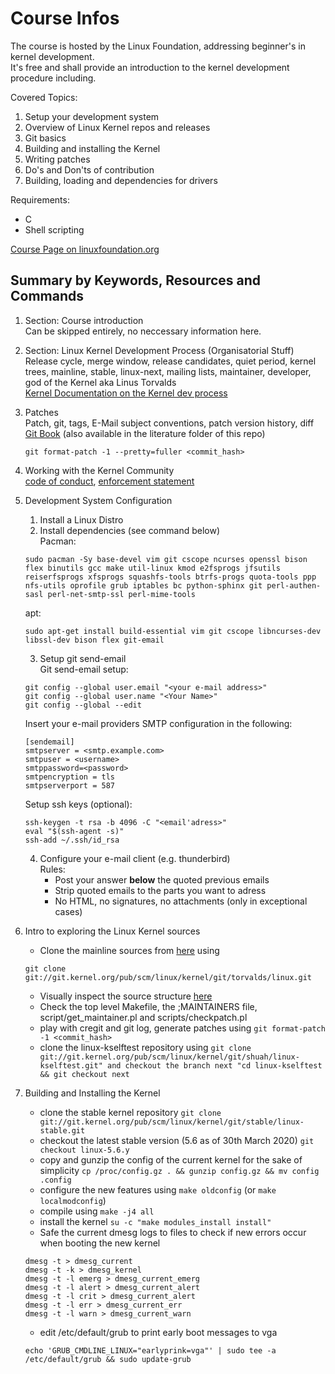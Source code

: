 # Course Infos
The course is hosted by the Linux Foundation, addressing beginner's in kernel development.  
It's free and shall provide an introduction to the kernel development procedure including.  

Covered Topics:  
1. Setup your development system  
2. Overview of Linux Kernel repos and releases  
3. Git basics  
4. Building and installing the Kernel  
5. Writing patches  
6. Do's and Don'ts of contribution  
7. Building, loading and dependencies for drivers

Requirements:  
- C  
- Shell scripting  

[Course Page on linuxfoundation.org](https://training.linuxfoundation.org/training/a-beginners-guide-to-linux-kernel-development-lfd103/)  


## Summary by Keywords, Resources and Commands  
1. Section: Course introduction  
    Can be skipped entirely, no neccessary information here.  
2. Section: Linux Kernel Development Process (Organisatorial Stuff)  
    Release cycle, merge window, release candidates, quiet period, kernel trees, mainline, stable, linux-next, mailing lists, maintainer, developer, god of the Kernel aka Linus Torvalds  
    [Kernel Documentation on the Kernel dev process](https://www.kernel.org/doc/html/latest/process/development-process.html)  
3. Patches  
    Patch, git, tags, E-Mail subject conventions, patch version history, diff  
    [Git Book](https://git-scm.com/book/en/v2) (also available in the literature folder of this repo)   
    ```
    git format-patch -1 --pretty=fuller <commit_hash>
    ```  
4. Working with the Kernel Community  
    [code of conduct](https://www.kernel.org/doc/html/latest/process/code-of-conduct.html), [enforcement statement](https://www.kernel.org/doc/html/latest/process/kernel-enforcement-statement.html)  
5. Development System Configuration  
    1. Install a Linux Distro  
    2. Install dependencies (see command below)  
    Pacman:  
    ```
    sudo pacman -Sy base-devel vim git cscope ncurses openssl bison flex binutils gcc make util-linux kmod e2fsprogs jfsutils reiserfsprogs xfsprogs squashfs-tools btrfs-progs quota-tools ppp nfs-utils oprofile grub iptables bc python-sphinx git perl-authen-sasl perl-net-smtp-ssl perl-mime-tools
      ```  
    apt:  
    ```
    sudo apt-get install build-essential vim git cscope libncurses-dev libssl-dev bison flex git-email
    ```

    3. Setup git send-email  
    Git send-email setup:
    ```
    git config --global user.email "<your e-mail address>"
    git config --global user.name "<Your Name>"
    git config --global --edit
    ```  
    Insert your e-mail providers SMTP configuration in the following:  
    ```
    [sendemail]
	smtpserver = <smtp.example.com>
	smtpuser = <username>
    smtppassword=<password>
	smtpencryption = tls
	smtpserverport = 587
    ```
    Setup ssh keys (optional):  
    ```
    ssh-keygen -t rsa -b 4096 -C "<email'adress>"
    eval "$(ssh-agent -s)"
    ssh-add ~/.ssh/id_rsa
    ```  

    4. Configure your e-mail client (e.g. thunderbird)  
    Rules:
        - Post your answer __below__ the quoted previous emails  
        - Strip quoted emails to the parts you want to adress
        - No HTML, no signatures, no attachments (only in exceptional cases)   

6. Intro to exploring the Linux Kernel sources  
    - Clone the mainline sources from [here](git://git.kernel.org/pub/scm/linux/kernel/git/torvalds/linux.git) using 
    ```
    git clone git://git.kernel.org/pub/scm/linux/kernel/git/torvalds/linux.git
    ```    
    - Visually inspect the source structure [here](https://cregit.linuxsources.org/)  
    - Check the top level Makefile, the ;MAINTAINERS file, script/get_maintainer.pl and scripts/checkpatch.pl  
    - play with cregit and git log, generate patches using `git format-patch -1 <commit_hash>`  
    - clone the linux-kselftest repository using `git clone git://git.kernel.org/pub/scm/linux/kernel/git/shuah/linux-kselftest.git" and checkout the branch next "cd linux-kselftest && git checkout next`

7. Building and Installing the Kernel  
    - clone the stable kernel repository `git clone git://git.kernel.org/pub/scm/linux/kernel/git/stable/linux-stable.git`
    - checkout the latest stable version (5.6 as of 30th March 2020) `git checkout linux-5.6.y`  
    - copy and gunzip the config of the current kernel for the sake of simplicity `cp /proc/config.gz . && gunzip config.gz && mv config .config`  
    - configure the new features using `make oldconfig` (or `make localmodconfig`)  
    - compile using `make -j4 all`  
    - install the kernel `su -c "make modules_install install"`
    - Safe the current dmesg logs to files to check if new errors occur when booting the new kernel    
    ```
    dmesg -t > dmesg_current
    dmesg -t -k > dmesg_kernel
    dmesg -t -l emerg > dmesg_current_emerg
    dmesg -t -l alert > dmesg_current_alert
    dmesg -t -l crit > dmesg_current_alert
    dmesg -t -l err > dmesg_current_err
    dmesg -t -l warn > dmesg_current_warn
    ```  
    - edit /etc/default/grub to print early boot messages to vga  
    ```
    echo 'GRUB_CMDLINE_LINUX="earlyprink=vga"' | sudo tee -a /etc/default/grub && sudo update-grub
    ```  

